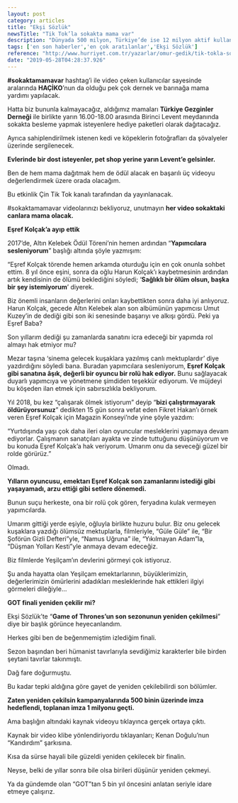 ```yaml
---
layout: post
category: articles
title: "Ekşi Sözlük"
newsTitle: "Tik Tok’la sokakta mama var"
description: "Dünyada 500 milyon, Türkiye’de ise 12 milyon aktif kullanıcısı olan video paylaşım uygulaması Tik Tok, sosyal sorumluluk projelerine hayvanları da dahil etti."
tags: ['en son haberler','en çok aratılanlar','Ekşi Sözlük']
reference: "http://www.hurriyet.com.tr/yazarlar/omur-gedik/tik-tokla-sokakta-mama-var-41227854"
date: "2019-05-28T04:28:37.926"
---
```


<p><strong>#sokaktamamavar</strong> hashtag&rsquo;i ile video &ccedil;eken kullanıcılar sayesinde aralarında <strong>HA&Ccedil;İKO</strong>&rsquo;nun da olduğu pek &ccedil;ok dernek ve barınağa mama yardımı yapılacak.</p>
<p>Hatta biz bununla kalmayacağız, aldığımız mamaları <strong>T&uuml;rkiye Gezginler Derneği</strong> ile birlikte yarın 16.00-18.00 arasında Birinci Levent meydanında sokakta besleme yapmak isteyenlere hediye paketleri olarak dağıtacağız.</p>
<p>Ayrıca sahiplendirilmek istenen kedi ve k&ouml;peklerin fotoğrafları da ş&ouml;valyeler &uuml;zerinde sergilenecek.</p>
<p><strong>Evlerinde bir dost isteyenler, pet shop yerine yarın Levent&rsquo;e gelsinler.</strong></p>
<p>Ben de hem mama dağıtmak hem de &ouml;d&uuml;l alacak en başarılı &uuml;&ccedil; videoyu değerlendirmek &uuml;zere orada olacağım.</p>
<p>Bu etkinlik &Ccedil;in Tik Tok kanalı tarafından da yayınlanacak.</p>
<p>#sokaktamamavar videolarınızı bekliyoruz, unutmayın <strong>her video sokaktaki canlara mama olacak.</strong></p>
<p><span style=color: #ff0000;><strong>Eşref Kol&ccedil;ak&rsquo;a ayıp ettik</strong></span></p>
<p>2017&rsquo;de, Altın Kelebek &Ouml;d&uuml;l T&ouml;reni&rsquo;nin hemen ardından &ldquo;<strong>Yapımcılara sesleniyorum</strong>&rdquo; başlığı altında ş&ouml;yle yazmışım:</p>
<p>&ldquo;Eşref Kol&ccedil;ak t&ouml;rende hemen arkamda oturduğu i&ccedil;in en &ccedil;ok onunla sohbet ettim. 8 yıl &ouml;nce eşini, sonra da oğlu Harun Kol&ccedil;ak&rsquo;ı kaybetmesinin ardından artık kendisinin de &ouml;l&uuml;m&uuml; beklediğini s&ouml;yledi; &lsquo;<strong>Sağlıklı bir &ouml;l&uuml;m olsun, başka bir şey istemiyorum</strong>&rsquo; diyerek.</p>
<p>Biz &ouml;nemli insanların değerlerini onları kaybettikten sonra daha iyi anlıyoruz. Harun Kol&ccedil;ak, gecede Altın Kelebek alan son alb&uuml;m&uuml;n&uuml;n yapımcısı Umut Kuzey&rsquo;in de dediği gibi son iki senesinde başarıyı ve alkışı g&ouml;rd&uuml;. Peki ya Eşref Baba?</p>
<p>Son yıllarım dediği şu zamanlarda sanatını icra edeceği bir yapımda rol almayı hak etmiyor mu?</p>
<p>Mezar taşına &lsquo;sinema gelecek kuşaklara yazılmış canlı mektuplardır&rsquo; diye yazdırdığını s&ouml;yledi bana. Buradan yapımcılara sesleniyorum, <strong>Eşref Kol&ccedil;ak gibi sanatına &acirc;şık, değerli bir oyuncu bir rol&uuml; hak ediyor.</strong> Bunu sağlayacak duyarlı yapımcıya ve y&ouml;netmene şimdiden teşekk&uuml;r ediyorum. Ve m&uuml;jdeyi bu k&ouml;şeden ilan etmek i&ccedil;in sabırsızlıkla bekliyorum.</p>
<p>Yıl 2018, bu kez &ldquo;&ccedil;alışarak &ouml;lmek istiyorum&rdquo; deyip &ldquo;<strong>bizi &ccedil;alıştırmayarak &ouml;ld&uuml;r&uuml;yorsunuz</strong>&rdquo; dedikten 15 g&uuml;n sonra vefat eden Fikret Hakan&rsquo;ı &ouml;rnek veren Eşref Kol&ccedil;ak i&ccedil;in Magazin Konseyi&rsquo;nde yine ş&ouml;yle yazdım:</p>
<p>&ldquo;Yurtdışında yaşı &ccedil;ok daha ileri olan oyuncular mesleklerini yapmaya devam ediyorlar. &Ccedil;alışmanın sanat&ccedil;ıları ayakta ve zinde tuttuğunu d&uuml;ş&uuml;n&uuml;yorum ve bu konuda Eşref Kol&ccedil;ak&rsquo;a hak veriyorum. Umarım onu da seveceği g&uuml;zel bir rolde g&ouml;r&uuml;r&uuml;z.&rdquo;</p>
<p>Olmadı.</p>
<p><strong>Yılların oyuncusu, emektarı Eşref Kol&ccedil;ak son zamanlarını istediği gibi yaşayamadı, arzu ettiği gibi setlere d&ouml;nemedi.</strong></p>
<p>Bunun su&ccedil;u herkeste, ona bir rol&uuml; &ccedil;ok g&ouml;ren, feryadına kulak vermeyen yapımcılarda.</p>
<p>Umarım gittiği yerde eşiyle, oğluyla birlikte huzuru bulur. Biz onu gelecek kuşaklara yazdığı &ouml;l&uuml;ms&uuml;z mektuplarla, filmleriyle, &ldquo;G&uuml;le G&uuml;le&rdquo; ile, &ldquo;Bir Şof&ouml;r&uuml;n Gizli Defteri&rdquo;yle, &ldquo;Namus Uğruna&rdquo; ile, &ldquo;Yıkılmayan Adam&rdquo;la, &ldquo;D&uuml;şman Yolları Kesti&rdquo;yle anmaya devam edeceğiz.</p>
<p>Biz filmlerde Yeşil&ccedil;am&rsquo;ın devlerini g&ouml;rmeyi &ccedil;ok istiyoruz.</p>
<p>Şu anda hayatta olan Yeşil&ccedil;am emektarlarının, b&uuml;y&uuml;klerimizin, değerlerimizin &ouml;m&uuml;rlerini adadıkları mesleklerinde hak ettikleri ilgiyi g&ouml;rmeleri dileğiyle...</p>
<p><span style=color: #ff0000;><strong>GOT finali yeniden &ccedil;ekilir mi?</strong></span></p>
<p>Ekşi S&ouml;zl&uuml;k&rsquo;te &ldquo;<strong>Game of Thrones&rsquo;un son sezonunun yeniden &ccedil;ekilmesi</strong>&rdquo; diye bir başlık g&ouml;r&uuml;nce heyecanlandım.</p>
<p>Herkes gibi ben de beğenmemiştim izlediğim finali.</p>
<p>Sezon başından beri h&uuml;manist tavırlarıyla sevdiğimiz karakterler bile birden şeytani tavırlar takınmıştı.</p>
<p>Dağ fare doğurmuştu.</p>
<p>Bu kadar tepki aldığına g&ouml;re gayet de yeniden &ccedil;ekilebilirdi son b&ouml;l&uuml;mler.</p>
<p><strong>Zaten yeniden &ccedil;ekilsin kampanyalarında 500 binin &uuml;zerinde imza hedeflendi, toplanan imza 1 milyonu ge&ccedil;ti. </strong></p>
<p>Ama başlığın altındaki kaynak videoyu tıklayınca ger&ccedil;ek ortaya &ccedil;ıktı.</p>
<p>Kaynak bir video klibe y&ouml;nlendiriyordu tıklayanları; Kenan Doğulu&rsquo;nun &ldquo;Kandırdım&rdquo; şarkısına.</p>
<p>Kısa da s&uuml;rse hayali bile g&uuml;zeldi yeniden &ccedil;ekilecek bir finalin.</p>
<p>Neyse, belki de yıllar sonra bile olsa birileri d&uuml;ş&uuml;n&uuml;r yeniden &ccedil;ekmeyi.</p>
<p>Ya da g&uuml;ndemde olan &ldquo;GOT&rdquo;tan 5 bin yıl &ouml;ncesini anlatan seriyle idare etmeye &ccedil;alışırız.</p>
<p>&nbsp;</p>
<p>&nbsp;</p>
<p>&nbsp;</p>
<p>&nbsp;</p>